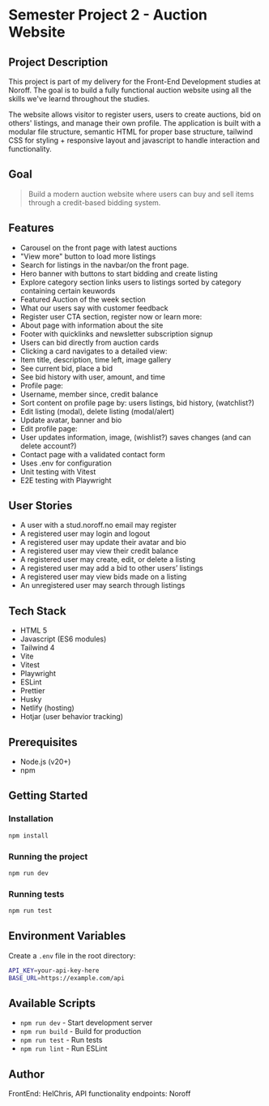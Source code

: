 # Semester Project 2 - Auction Website

## Project Description

This project is part of my delivery for the Front-End Development studies at Noroff. The goal is to build a fully functional auction website using all the skills we've learnd throughout the studies.

The website allows visitor to register users, users to create auctions, bid on others' listings, and manage their own profile. The application is built with a modular file structure, semantic HTML for proper base structure, tailwind CSS for styling + responsive layout and javascript to handle interaction and functionality.

## Goal

> Build a modern auction website where users can buy and sell items through a credit-based bidding system.

## Features

- Carousel on the front page with latest auctions
- "View more" button to load more listings
- Search for listings in the navbar/on the front page.
- Hero banner with buttons to start bidding and create listing
- Explore category section links users to listings sorted by category containing certain keuwords
- Featured Auction of the week section
- What our users say with customer feedback
- Register user CTA section, register now or learn more:
- About page with information about the site
- Footer with quicklinks and newsletter subscription signup
- Users can bid directly from auction cards
- Clicking a card navigates to a detailed view:
- Item title, description, time left, image gallery
- See current bid, place a bid
- See bid history with user, amount, and time
- Profile page:
- Username, member since, credit balance
- Sort content on profile page by: users listings, bid history, (watchlist?)
- Edit listing (modal), delete listing (modal/alert)
- Update avatar, banner and bio
- Edit profile page:
- User updates information, image, (wishlist?) saves changes (and can delete account?)
- Contact page with a validated contact form
- Uses .env for configuration
- Unit testing with Vitest
- E2E testing with Playwright

## User Stories

- A user with a stud.noroff.no email may register
- A registered user may login and logout
- A registered user may update their avatar and bio
- A registered user may view their credit balance
- A registered user may create, edit, or delete a listing
- A registered user may add a bid to other users’ listings
- A registered user may view bids made on a listing
- An unregistered user may search through listings

## Tech Stack

- HTML 5
- Javascript (ES6 modules)
- Tailwind 4
- Vite
- Vitest
- Playwright
- ESLint
- Prettier
- Husky
- Netlify (hosting)
- Hotjar (user behavior tracking)

## Prerequisites

- Node.js (v20+)
- npm

## Getting Started

### Installation

```bash
npm install
```

### Running the project

```bash
npm run dev
```

### Running tests

```bash
npm run test
```

## Environment Variables

Create a `.env` file in the root directory:

```bash
API_KEY=your-api-key-here
BASE_URL=https://example.com/api
```

## Available Scripts

- `npm run dev` - Start development server
- `npm run build` - Build for production
- `npm run test` - Run tests
- `npm run lint` - Run ESLint

## Author

FrontEnd: HelChris, 
API functionality endpoints: Noroff
